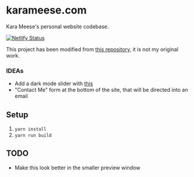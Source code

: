 # karameese.com
Kara Meese's personal website codebase.

[![Netlify Status](https://api.netlify.com/api/v1/badges/dcf3bef2-ca38-415e-8bee-bf8f873a8168/deploy-status)](https://app.netlify.com/sites/karameese/deploys)

This project has been modified from [this repository](https://github.com/chetanverma16/react-portfolio-template),
it is not my original work.

### IDEAs
- Add a dark mode slider with [this](https://github.com/chetanverma16/react-portfolio-template/pull/15)
- "Contact Me" form at the bottom of the site, that will be directed into an email

## Setup
1. `yarn install`
2. `yarn run build`

## TODO
- Make this look better in the smaller preview window